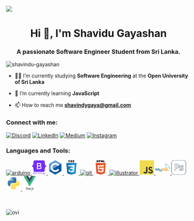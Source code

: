 ![](https://cdn.discordapp.com/attachments/922466749574696980/1246181302491807784/ezgif-3-32c498ed11.gif?ex=665b7447&is=665a22c7&hm=e15e78349a36b2d1d6a5dd0f9bb30850fd75de41d7b79bbdefe98a3075356c1b&)
<h1 align="center">Hi 👋, I'm Shavidu Gayashan</h1>
<h3 align="center">A passionate Software Engineer Student from Sri Lanka.</h3>

<p align="left"> <img src="https://komarev.com/ghpvc/?username=shavindu-gayashan&label=Profile%20views&color=0e75b6&style=flat" alt="shavindu-gayashan" /> </p>

- 🧑‍🎓 I’m currently studying **Software Engineering** at the **Open University of Sri Lanka**

- 🌱 I’m currently learning **JavaScript**

- 📫 How to reach me **shavindygaya@gmail.com**

<h3 align="left">Connect with me:</h3>

[![Discord](https://img.shields.io/badge/Discord-%237289DA.svg?logo=discord&logoColor=white)](https://discord.com/users/732406803563937863)
[![LinkedIn](https://img.shields.io/badge/LinkedIn-%230077B5.svg?logo=linkedin&logoColor=white)](https://www.linkedin.com/in/shavindu-gayashan-8970a4217/)
[![Medium](https://img.shields.io/badge/Medium-12100E?logo=medium&logoColor=white)](https://medium.com/@shavindugaya)
[![Instagram](https://img.shields.io/badge/Instagram-%23E4405F.svg?logo=Instagram&logoColor=white)](https://www.instagram.com/shavindu_gayashan/)


<h3 align="left">Languages and Tools:</h3>
<p align="left"> <a href="https://www.arduino.cc/" target="_blank" rel="noreferrer"> <img src="https://cdn.worldvectorlogo.com/logos/arduino-1.svg" alt="arduino" width="40" height="40"/> </a> <a href="https://getbootstrap.com" target="_blank" rel="noreferrer"> <img src="https://raw.githubusercontent.com/devicons/devicon/master/icons/bootstrap/bootstrap-plain-wordmark.svg" alt="bootstrap" width="40" height="40"/> </a> <a href="https://www.cprogramming.com/" target="_blank" rel="noreferrer"> <img src="https://raw.githubusercontent.com/devicons/devicon/master/icons/c/c-original.svg" alt="c" width="40" height="40"/> </a> <a href="https://www.w3schools.com/css/" target="_blank" rel="noreferrer"> <img src="https://raw.githubusercontent.com/devicons/devicon/master/icons/css3/css3-original-wordmark.svg" alt="css3" width="40" height="40"/> </a> <a href="https://git-scm.com/" target="_blank" rel="noreferrer"> <img src="https://www.vectorlogo.zone/logos/git-scm/git-scm-icon.svg" alt="git" width="40" height="40"/> </a> <a href="https://www.w3.org/html/" target="_blank" rel="noreferrer"> <img src="https://raw.githubusercontent.com/devicons/devicon/master/icons/html5/html5-original-wordmark.svg" alt="html5" width="40" height="40"/> </a> <a href="https://www.adobe.com/in/products/illustrator.html" target="_blank" rel="noreferrer"> <img src="https://www.vectorlogo.zone/logos/adobe_illustrator/adobe_illustrator-icon.svg" alt="illustrator" width="40" height="40"/> </a> <a href="https://developer.mozilla.org/en-US/docs/Web/JavaScript" target="_blank" rel="noreferrer"> <img src="https://raw.githubusercontent.com/devicons/devicon/master/icons/javascript/javascript-original.svg" alt="javascript" width="40" height="40"/> </a> <a href="https://www.mysql.com/" target="_blank" rel="noreferrer"> <img src="https://raw.githubusercontent.com/devicons/devicon/master/icons/mysql/mysql-original-wordmark.svg" alt="mysql" width="40" height="40"/> </a> <a href="https://www.photoshop.com/en" target="_blank" rel="noreferrer"> <img src="https://raw.githubusercontent.com/devicons/devicon/master/icons/photoshop/photoshop-line.svg" alt="photoshop" width="40" height="40"/> </a> <a href="https://www.python.org" target="_blank" rel="noreferrer"> <img src="https://raw.githubusercontent.com/devicons/devicon/master/icons/python/python-original.svg" alt="python" width="40" height="40"/> </a> <a href="https://vuejs.org/" target="_blank" rel="noreferrer"> <img src="https://raw.githubusercontent.com/devicons/devicon/master/icons/vuejs/vuejs-original-wordmark.svg" alt="vuejs" width="40" height="40"/> </a> </p><br>

<br>
<img src="https://github-readme-stats.vercel.app/api/top-langs?username=Shavindu-Gayashan&show_icons=true&locale=en&layout=compact&theme=chartreuse-dark" alt="ovi" />


